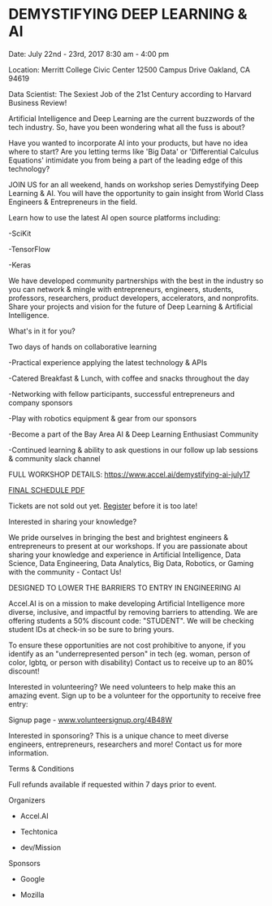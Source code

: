 # DEMYSTIFYING DEEP LEARNING & AI

Date: July 22nd - 23rd, 2017 8:30 am - 4:00 pm

Location:
Merritt College Civic Center
12500 Campus Drive
Oakland, CA 94619


Data Scientist: The Sexiest Job of the 21st Century according to Harvard Business Review!

Artificial Intelligence and Deep Learning are the current buzzwords of the tech industry. So, have you been wondering what all the fuss is about?

Have you wanted to incorporate AI into your products, but have no idea where to start? Are you letting terms like 'Big Data' or 'Differential Calculus Equations' intimidate you from being a part of the leading edge of this technology?


JOIN US for an all weekend, hands on workshop series Demystifying Deep Learning & AI. You will have the opportunity to gain insight from World Class Engineers & Entrepreneurs in the field.

Learn how to use the latest AI open source platforms including:

-SciKit

-TensorFlow

-Keras



We have developed community partnerships with the best in the industry so you can network & mingle with entrepreneurs, engineers, students, professors, researchers, product developers, accelerators, and nonprofits. Share your projects and vision for the future of Deep Learning & Artificial Intelligence.


What's in it for you?

Two days of hands on collaborative learning

-Practical experience applying the latest technology & APIs

-Catered Breakfast & Lunch, with coffee and snacks throughout the day

-Networking with fellow participants, successful entrepreneurs and company sponsors

-Play with robotics equipment & gear from our sponsors

-Become a part of the Bay Area AI & Deep Learning Enthusiast Community

-Continued learning & ability to ask questions in our follow up lab sessions & community slack channel

FULL WORKSHOP DETAILS: https://www.accel.ai/demystifying-ai-july17

[FINAL SCHEDULE PDF](/DDL-halfFoldBrochure-0717-final.pdf)


Tickets are not sold out yet. [Register](https://www.eventbrite.com/e/demystifying-deep-learning-ai-tickets-34351888423) before it is too late!

Interested in sharing your knowledge?

We pride ourselves in bringing the best and brightest engineers & entrepreneurs to present at our workshops. If you are passionate about sharing your knowledge and experience in Artificial Intelligence, Data Science, Data Engineering, Data Analytics, Big Data, Robotics, or Gaming with the community - Contact Us!



DESIGNED TO LOWER THE BARRIERS TO ENTRY IN ENGINEERING AI

Accel.AI is on a mission to make developing Artificial Intelligence more diverse, inclusive, and impactful by removing barriers to attending. We are offering students a 50% discount code: "STUDENT". We will be checking student IDs at check-in so be sure to bring yours.

To ensure these opportunities are not cost prohibitive to anyone, if you identify as an "underrepresented person" in tech (eg. woman, person of color, lgbtq, or person with disability) Contact us to receive up to an 80% discount!


Interested in volunteering?
We need volunteers to help make this an amazing event. Sign up to be a volunteer for the opportunity to receive free entry: 

Signup page - www.volunteersignup.org/4B48W


Interested in sponsoring?
This is a unique chance to meet diverse engineers, entrepreneurs, researchers and more! Contact us for more information.

Terms & Conditions

Full refunds available if requested within 7 days prior to event.

Organizers

- Accel.AI

- Techtonica

- dev/Mission

Sponsors

- Google

- Mozilla
